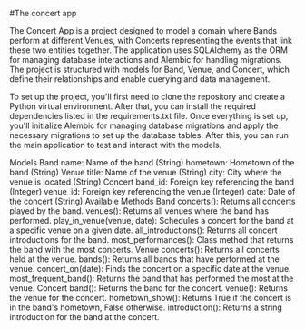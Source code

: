  #The concert app


The Concert App is a project designed to model a domain where Bands perform at different Venues, with Concerts representing the events that link these two entities together. The application uses SQLAlchemy as the ORM for managing database interactions and Alembic for handling migrations. The project is structured with models for Band, Venue, and Concert, which define their relationships and enable querying and data management.

To set up the project, you'll first need to clone the repository and create a Python virtual environment. After that, you can install the required dependencies listed in the requirements.txt file. Once everything is set up, you'll initialize Alembic for managing database migrations and apply the necessary migrations to set up the database tables. After this, you can run the main application to test and interact with the models.


Models
Band
name: Name of the band (String)
hometown: Hometown of the band (String)
Venue
title: Name of the venue (String)
city: City where the venue is located (String)
Concert
band_id: Foreign key referencing the band (Integer)
venue_id: Foreign key referencing the venue (Integer)
date: Date of the concert (String)
Available Methods
Band
concerts(): Returns all concerts played by the band.
venues(): Returns all venues where the band has performed.
play_in_venue(venue, date): Schedules a concert for the band at a specific venue on a given date.
all_introductions(): Returns all concert introductions for the band.
most_performances(): Class method that returns the band with the most concerts.
Venue
concerts(): Returns all concerts held at the venue.
bands(): Returns all bands that have performed at the venue.
concert_on(date): Finds the concert on a specific date at the venue.
most_frequent_band(): Returns the band that has performed the most at the venue.
Concert
band(): Returns the band for the concert.
venue(): Returns the venue for the concert.
hometown_show(): Returns True if the concert is in the band's hometown, False otherwise.
introduction(): Returns a string introduction for the band at the concert.
